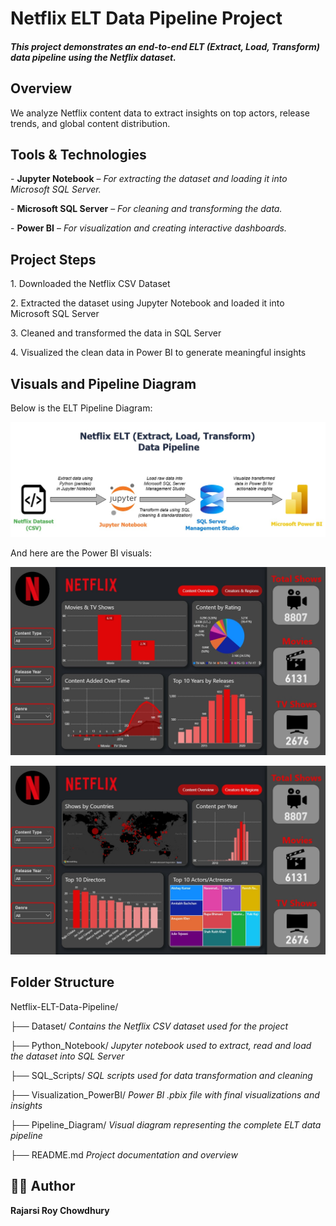 # **Netflix ELT Data Pipeline Project**



#### *This project demonstrates an end-to-end ELT (Extract, Load, Transform) data pipeline using the Netflix dataset.*



## Overview

We analyze Netflix content data to extract insights on top actors, release trends, and global content distribution.



## Tools \& Technologies

\- **Jupyter Notebook** – *For extracting the dataset and loading it into Microsoft SQL Server.*

\- **Microsoft SQL Server** – *For cleaning and transforming the data.*

\- **Power BI** – *For visualization and creating interactive dashboards.*



## Project Steps

1\. Downloaded the Netflix CSV Dataset

2\. Extracted the dataset using Jupyter Notebook and loaded it into Microsoft SQL Server

3\. Cleaned and transformed the data in SQL Server

4\. Visualized the clean data in Power BI to generate meaningful insights



## Visuals and Pipeline Diagram

Below is the ELT Pipeline Diagram:

![Netflix ELT Pipeline](Pipeline_Diagram/ELT_Data_Pipeline_Diagram.jpg)



And here are the Power BI visuals:

![Power BI Dashboard](Visualization_PowerBI/Content_Overview_Page.jpg)

![Power BI Dashboard](Visualization_PowerBI/Creators_Regions_Page.jpg)



## Folder Structure

Netflix-ELT-Data-Pipeline/

├── Dataset/ *Contains the Netflix CSV dataset used for the project*

├── Python\_Notebook/ *Jupyter notebook used to extract, read and load the dataset into SQL Server*

├── SQL\_Scripts/ *SQL scripts used for data transformation and cleaning*

├── Visualization\_PowerBI/ *Power BI .pbix file with final visualizations and insights*

├── Pipeline\_Diagram/ *Visual diagram representing the complete ELT data pipeline*

├── README.md *Project documentation and overview*


## 👨‍💻 Author

**Rajarsi Roy Chowdhury**  
